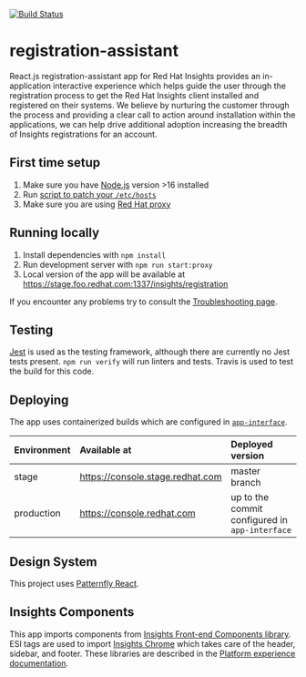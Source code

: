 [![Build Status](https://api.travis-ci.com/RedHatInsights/registration-assistant.svg?branch=master)](https://www.travis-ci.com/github/RedHatInsights/registration-assistant)

# registration-assistant
React.js registration-assistant app for Red Hat Insights provides an in-application interactive experience which helps guide the user through the registration process to get the Red Hat Insights client installed and registered on their systems. We believe by nurturing the customer through the process and providing a clear call to action around installation within the applications, we can help drive additional adoption increasing the breadth of Insights registrations for an account.

## First time setup
1. Make sure you have [Node.js](https://nodejs.org/en/) version >16 installed
2. Run [script to patch your `/etc/hosts`](https://github.com/RedHatInsights/insights-proxy/blob/master/scripts/patch-etc-hosts.sh)
3. Make sure you are using [Red Hat proxy](http://hdn.corp.redhat.com/proxy.pac)

## Running locally
1. Install dependencies with `npm install`
2. Run development server with `npm run start:proxy`
3. Local version of the app will be available at https://stage.foo.redhat.com:1337/insights/registration

If you encounter any problems try to consult the [Troubleshooting page](https://docs.engineering.redhat.com/pages/viewpage.action?spaceKey=RHIF&title=Troubleshooting).

## Testing
[Jest](https://jestjs.io/) is used as the testing framework, although there are currently no Jest tests present. `npm run verify` will run linters and tests. Travis is used to test the build for this code.

## Deploying
The app uses containerized builds which are configured in [`app-interface`](https://gitlab.cee.redhat.com/service/app-interface/-/blob/master/data/services/insights/frontend-base/deploy.yml).

| Environment | Available at                     | Deployed version
| :---------- | :--------------------------------| :----------
| stage       | https://console.stage.redhat.com | master branch
| production  | https://console.redhat.com       | up to the commit configured in `app-interface`

## Design System
This project uses [Patternfly React](https://github.com/patternfly/patternfly-react).

## Insights Components
This app imports components from [Insights Front-end Components library](https://github.com/RedHatInsights/frontend-components). ESI tags are used to import [Insights Chrome](https://github.com/RedHatInsights/insights-chrome) which takes care of the header, sidebar, and footer. These libraries are described in the [Platform experience documentation](http://front-end-docs-insights.apps.ocp4.prod.psi.redhat.com/).
